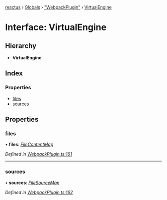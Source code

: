 [reactus](../README.md) › [Globals](../globals.md) › ["WebpackPlugin"](../modules/_webpackplugin_.md) › [VirtualEngine](_webpackplugin_.virtualengine.md)

# Interface: VirtualEngine

## Hierarchy

* **VirtualEngine**

## Index

### Properties

* [files](_webpackplugin_.virtualengine.md#files)
* [sources](_webpackplugin_.virtualengine.md#sources)

## Properties

###  files

• **files**: *[FileContentMap](_webpackplugin_.filecontentmap.md)*

*Defined in [WebpackPlugin.ts:161](https://github.com/Openovate/reactus/blob/97dd666/src/WebpackPlugin.ts#L161)*

___

###  sources

• **sources**: *[FileSourceMap](_webpackplugin_.filesourcemap.md)*

*Defined in [WebpackPlugin.ts:162](https://github.com/Openovate/reactus/blob/97dd666/src/WebpackPlugin.ts#L162)*
